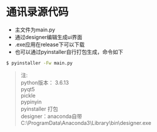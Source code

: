 # 通讯录源代码
* 主文件为main.py  
* 通过designer编辑生成ui界面  
* .exe应用在release下可以下载
* 也可以通过pyinstaller自行打包生成，命令如下
``` bash
$ pyinstaller -Fw main.py
```
> 注:  
> python版本： 3.6.13  
> pyqt5  
> pickle  
> pypinyin  
> pyinstaller 打包  
> designer：anaconda自带  C:\ProgramData\Anaconda3\Library\bin\designer.exe